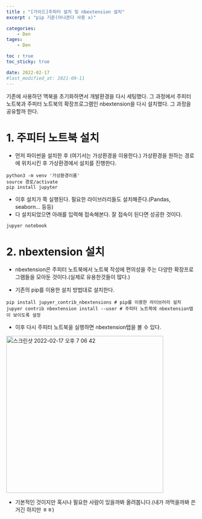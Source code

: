 ```yaml
---
title : "[가이드]주피터 설치 및 nbextension 설치"
excerpt : "pip 기준(아나콘다 사용 x)"

categories:
    - Den
tages:
    - Den

toc : true
toc_sticky: true

date: 2022-02-17
#last_modified_at: 2021-09-11
---
```


기존에 사용하던 맥북을 초기화하면서 개발환경을 다시 세팅했다. 그 과정에서 주피터 노트북과 주피터 노트북의 확장프로그램인 nbextension을 다시 설치했다. 그 과정을 공유할까 한다.

# 1. 주피터 노트북 설치

- 먼저 파이썬을 설치한 후 (여기서는 가상환경을 이용한다.) 가상환경을 원하는 경로에 위치시킨 후 가상환경에서 설치를 진행한다.



```
python3 -m venv '가상환경이름'
source 경로/activate
pip install jupyter
```



- 이후 설치가 쭉 실행된다. 필요한 라이브러리들도 설치해준다.(Pandas, seaborn... 등등)
- 다 설치되었으면 아래를 입력해 접속해본다. 잘 접속이 된다면 성공한 것이다.



```
jupyer notebook
```

# 2. nbextension 설치

- nbextension은 주피터 노트북에서 노트북 작성에 편의성을 주는 다양한 확장프로그램들을 모아둔 것이다.(실제로 유용한것들이 많다.)

- 기존의 pip를 이용한 설치 방법대로 설치한다.



```
pip install jupyer_contrib_nbextensions # pip를 이용한 라이브러리 설치
jupyer contrib nbextension install --user # 주피터 노트북에 nbextension탭이 보이도록 설정
```



- 이후 다시 주피터 노트북을 실행하면 nbextension탭을 볼 수 있다.



<img width="416" alt="스크린샷 2022-02-17 오후 7 06 42" src="https://user-images.githubusercontent.com/37393115/154453309-d4b9d2c7-1372-4644-aac9-3770ad458004.png">



- 기본적인 것이지만 혹시나 필요한 사람이 있을까봐 올려봅니다.(내가 까먹을까봐 쓴거긴 하지만 ㅎㅎ)